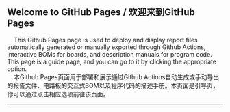 ## Welcome to GitHub Pages / 欢迎来到GitHub Pages
&nbsp;&nbsp;&nbsp;&nbsp;This Github Pages page is used to deploy and display report files automatically generated or manually exported through Github Actions, interactive BOMs for boards, and description manuals for program code. This page is a guide page, and you can go to it by clicking the appropriate option.<br>
&nbsp;&nbsp;&nbsp;&nbsp;本Github Pages页面用于部署和展示通过Github Actions自动生成或手动导出的报告文件、电路板的交互式BOM以及程序代码的描述手册。本页面是引导页，你可以通过点击相应选项前往该页面。

***
